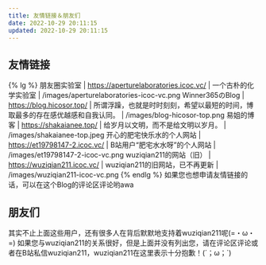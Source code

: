 ```yaml
---
title: 友情链接＆朋友们
date: 2022-10-29 20:11:15
updated: 2022-10-29 20:11:15
---
```

## 友情链接
{% lg %}
朋友圈实验室 | https://aperturelaboratories.icoc.vc/ | 一个古朴的化学实验室 | /images/aperturelaboratories-icoc-vc.png
Winner365のBlog | https://blog.hicosor.top/ | 所谓浮躁，也就是时时刻刻，希望以最短的时间，博取最多的存在感优越感和自我认同。 | /images/blog-hicosor-top.png
易姐的博客 | https://shakaianee.top/ | 给岁月以文明，而不是给文明以岁月。 | /images/shakaianee-top.jpeg
开心的肥宅快乐水的个人网站 | https://et19798147-2.icoc.vc/ | B站用户“肥宅水水呀”的个人网站 | /images/et19798147-2-icoc-vc.png
wuziqian211的网站（旧） | https://wuziqian211.icoc.vc/ | wuziqian211的旧网站，已不再更新 | /images/wuziqian211-icoc-vc.png
{% endlg %}
如果您也想申请友情链接的话，可以在这个Blog的评论区评论哟awa

## 朋友们
<div class="link-grid" id="friends"></div>

其实不止上面这些用户，还有很多人在背后默默地支持着wuziqian211呢(=・ω・=)
如果您与wuziqian211的关系很好，但是上面并没有列出您，请在评论区评论或者在B站私信wuziqian211，wuziqian211在这里表示十分抱歉！(´；ω；\`)

<script data-pjax>
(async () => {
  const friends = document.querySelector('div#friends');
  if (!friends) return;
  const json = await (await fetch('https://api.yumeharu.top/api/modules?id=friends&version=2')).json();
  if (json.code === 0) {
    for (const u of json.data.sort(() => 0.5 - Math.random())) {
      const userDiv = document.createElement('div');
      userDiv.className = 'link-grid-container';
      const avatar = document.createElement('img');
      avatar.className = 'link-grid-image nofancybox';
      avatar.title = u.title;
      avatar.src = u.image;
      avatar.referrerPolicy = 'no-referrer';
      userDiv.appendChild(avatar);
      if (u.icon) {
        const faceIcon = document.createElement('img');
        faceIcon.className = 'face-icon nofancybox';
        faceIcon.alt = '';
        switch (u.icon) {
          case 'personal':
            faceIcon.title = 'UP 主认证';
            faceIcon.src = '/images/personal.svg';
            break;
          case 'business':
            faceIcon.title = '机构认证';
            faceIcon.src = '/images/business.svg';
            break;
          case 'big-vip':
            faceIcon.title = '大会员';
            faceIcon.src = '/images/big-vip.svg';
            break;
        }
        userDiv.appendChild(faceIcon);
      }
      const title = document.createElement('p');
      title.style.color = u.color || '';
      title.innerText = u.title;
      userDiv.appendChild(title);
      const desc = document.createElement('p');
      desc.innerText = u.desc;
      userDiv.appendChild(desc);
      const link = document.createElement('a');
      link.target = '_blank';
      link.rel = 'noopener external nofollow noreferrer';
      link.href = u.link;
      userDiv.appendChild(link);
      friends.append(userDiv);
    }
  }
  const restUserDiv = document.createElement('div');
  restUserDiv.className = 'link-grid-container';
  const restAvatar = document.createElement('object');
  restAvatar.className = 'link-grid-image';
  restAvatar.data = '/images/you.png';
  restUserDiv.appendChild(restAvatar);
  const restTitle = document.createElement('p');
  restTitle.innerText = '您';
  restUserDiv.appendChild(restTitle);
  const restDesc = document.createElement('p');
  restDesc.innerText = '是的，就是您 (=・ω・=) 您一直在支持着 wuziqian211，当然也是 wuziqian211 的朋友哟 awa';
  restUserDiv.appendChild(restDesc);
  const restLink = document.createElement('a');
  restLink.target = '_blank';
  restLink.rel = 'noopener external nofollow noreferrer';
  restLink.href = 'https://space.bilibili.com/';
  restUserDiv.appendChild(restLink);
  friends.append(restUserDiv);
})();
</script>
